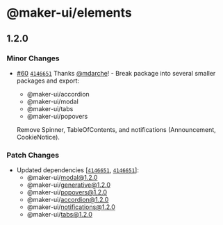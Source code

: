 # @maker-ui/elements

## 1.2.0

### Minor Changes

- [#60](https://github.com/mdarche/maker-ui/pull/60) [`4146651`](https://github.com/mdarche/maker-ui/commit/4146651ace370416da58af0e10d410b01354277d) Thanks [@mdarche](https://github.com/mdarche)! - Break package into several smaller packages and export:

  - @maker-ui/accordion
  - @maker-ui/modal
  - @maker-ui/tabs
  - @maker-ui/popovers

  Remove Spinner, TableOfContents, and notifications (Announcement, CookieNotice).

### Patch Changes

- Updated dependencies [[`4146651`](https://github.com/mdarche/maker-ui/commit/4146651ace370416da58af0e10d410b01354277d), [`4146651`](https://github.com/mdarche/maker-ui/commit/4146651ace370416da58af0e10d410b01354277d)]:
  - @maker-ui/modal@1.2.0
  - @maker-ui/generative@1.2.0
  - @maker-ui/popovers@1.2.0
  - @maker-ui/accordion@1.2.0
  - @maker-ui/notifications@1.2.0
  - @maker-ui/tabs@1.2.0
